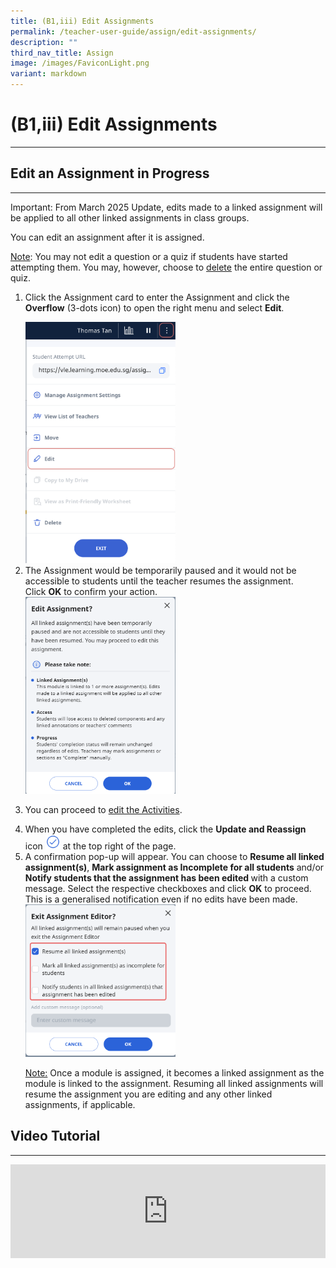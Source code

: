 ```yaml
---
title: (B1,iii) Edit Assignments
permalink: /teacher-user-guide/assign/edit-assignments/
description: ""
third_nav_title: Assign
image: /images/FaviconLight.png
variant: markdown
---
```

<h1 id="edit-assignments">(B1,iii) Edit Assignments</h1><hr>
<h2 id="-edit-an-assignment-in-progress-">Edit an Assignment in Progress</h2>
<hr>
<p>Important: From March 2025 Update, edits made to a linked assignment will be applied to all other linked assignments in class groups.</p>
<p>You can edit an assignment after it is assigned.</p>
<p><u>Note</u>: You may not edit a question or a quiz if students have started attempting them. You may, however, choose to <a target="_blank" href="/teacher-user-guide/assign/delete-assignments/">delete</a> the entire question or quiz.</p>
<ol>
<li><p>Click the Assignment card to enter the Assignment and click the <strong>Overflow</strong> (3-dots icon) to open the right menu and select <strong>Edit</strong>.</p>
<img alt="Edit  Assignments" style="width: 50%;" src="/images/2Teacher/AS-EditAssignment1.png">
</li>
	<li>The Assignment would be temporarily paused and it would not be accessible to students until the teacher resumes the assignment. Click&nbsp;<b>OK</b>&nbsp;to confirm your action.</li>	
<img alt="Edit  Assignments" style="width: 50%;" src="/images/2Teacher/AS_EditAssignment4.png">
<li><p>You can proceed to <a target="_blank" href="/teacher-user-guide/author/edit-activities-and-sections/">edit the Activities</a>.</p>
</li>
<li>When you have completed the edits, click the <strong>Update and Reassign</strong> icon <img style="width:1.5rem; display: inline;" src="/images/Icons/Done.svg"> at the top right of the page.</li>
<li>A confirmation pop-up will appear. You can choose to <strong> Resume all linked assignment(s)</strong>, <strong>Mark assignment as Incomplete for all students</strong> and/or <strong>Notify students that the assignment has been edited </strong> with a custom message. Select the respective checkboxes and click <strong>OK</strong> to proceed. This is a generalised notification even if no edits have been made.</li>
<img alt="Edit  Assignments" style="width: 50%;" src="/images/2Teacher/AS_EditAssignment5.png">
	<p><u>Note:</u> Once a module is assigned, it becomes a linked assignment as the module is linked to the assignment. Resuming all linked assignments will resume the assignment you are editing and any other linked assignments, if applicable.</p>
</ol>
<h2>Video Tutorial</h2>
<hr>
<div class="bp-youtube">
<iframe allowfullscreen="" allow="accelerometer; autoplay; clipboard-write; encrypted-media; gyroscope; picture-in-picture; web-share" frameborder="0" title="SLS R19 Edit an Assignment" src="https://www.youtube.com/embed/MOqPIOcrBjU" height="100%" width="100%"></iframe>
</div>